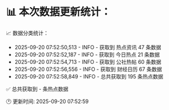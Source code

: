 📊 本次数据更新统计：
==========================

📈 数据分类统计：
- 2025-09-20 07:52:50,513 - INFO - 获取到 热点资讯 47 条数据
- 2025-09-20 07:52:52,187 - INFO - 获取到 今日热点 21 条数据
- 2025-09-20 07:52:54,713 - INFO - 获取到 公社热帖 60 条数据
- 2025-09-20 07:52:56,556 - INFO - 获取到 财经日历 67 条数据
- 2025-09-20 07:52:58,849 - INFO - 总共获取到 195 条热点数据

✅ 总共获取到 - 条热点数据

🕐 更新时间: 2025-09-20 07:52:59
